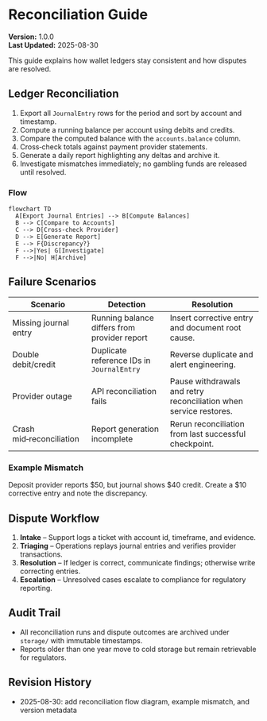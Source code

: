 # Reconciliation Guide

**Version:** 1.0.0  
**Last Updated:** 2025-08-30

This guide explains how wallet ledgers stay consistent and how disputes are resolved.

## Ledger Reconciliation

1. Export all `JournalEntry` rows for the period and sort by account and timestamp.
2. Compute a running balance per account using debits and credits.
3. Compare the computed balance with the `accounts.balance` column.
4. Cross‑check totals against payment provider statements.
5. Generate a daily report highlighting any deltas and archive it.
6. Investigate mismatches immediately; no gambling funds are released until resolved.

### Flow

```mermaid
flowchart TD
  A[Export Journal Entries] --> B[Compute Balances]
  B --> C[Compare to Accounts]
  C --> D[Cross-check Provider]
  D --> E[Generate Report]
  E --> F{Discrepancy?}
  F -->|Yes| G[Investigate]
  F -->|No| H[Archive]
```

## Failure Scenarios

| Scenario | Detection | Resolution |
|---------|-----------|------------|
| Missing journal entry | Running balance differs from provider report | Insert corrective entry and document root cause. |
| Double debit/credit | Duplicate reference IDs in `JournalEntry` | Reverse duplicate and alert engineering. |
| Provider outage | API reconciliation fails | Pause withdrawals and retry reconciliation when service restores. |
| Crash mid‑reconciliation | Report generation incomplete | Rerun reconciliation from last successful checkpoint. |

### Example Mismatch

Deposit provider reports $50, but journal shows $40 credit. Create a $10 corrective entry and note the discrepancy.

## Dispute Workflow

1. **Intake** – Support logs a ticket with account id, timeframe, and evidence.
2. **Triaging** – Operations replays journal entries and verifies provider transactions.
3. **Resolution** – If ledger is correct, communicate findings; otherwise write correcting entries.
4. **Escalation** – Unresolved cases escalate to compliance for regulatory reporting.

## Audit Trail

- All reconciliation runs and dispute outcomes are archived under `storage/` with immutable timestamps.
- Reports older than one year move to cold storage but remain retrievable for regulators.

## Revision History
- 2025-08-30: add reconciliation flow diagram, example mismatch, and version metadata

